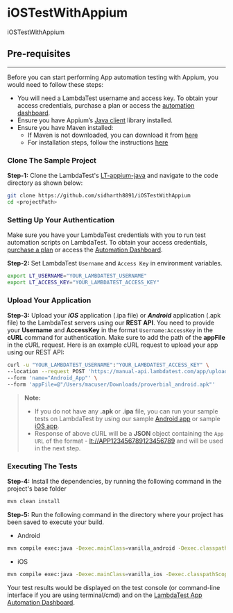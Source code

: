 # iOSTestWithAppium
iOSTestWithAppium

## Pre-requisites

---

Before you can start performing App automation testing with Appium, you would need to follow these steps:

- You will need a LambdaTest username and access key. To obtain your access credentials, purchase a plan or access the [automation dashboard](https://appautomation.lambdatest.com/).
- Ensure you have Appium’s [Java client](https://github.com/appium/java-client) library installed.
- Ensure you have Maven installed: 
  - If Maven is not downloaded, you can download it from [here](https://maven.apache.org/download.cgi) 
  - For installation steps, follow the instructions [here](https://maven.apache.org/install.html)
  
### Clone The Sample Project

**Step-1:** Clone the LambdaTest's [LT-appium-java](https://github.com/LambdaTest/LT-appium-java) and navigate to the code directory as shown below:

```bash
git clone https://github.com/sidharth8891/iOSTestWithAppium
cd <projectPath>
```


### Setting Up Your Authentication

Make sure you have your LambdaTest credentials with you to run test automation scripts on LambdaTest. To obtain your access credentials, [purchase a plan](https://billing.lambdatest.com/billing/plans) or access the [Automation Dashboard](https://appautomation.lambdatest.com/).

**Step-2:** Set LambdaTest `Username` and `Access Key` in environment variables.

```bash
export LT_USERNAME="YOUR_LAMBDATEST_USERNAME"
export LT_ACCESS_KEY="YOUR_LAMBDATEST_ACCESS_KEY"
```

### Upload Your Application

**Step-3:** Upload your **_iOS_** application (.ipa file) or **_Android_** application (.apk file) to the LambdaTest servers using our **REST API**. You need to provide your **Username** and **AccessKey** in the format `Username:AccessKey` in the **cURL** command for authentication. Make sure to add the path of the **appFile** in the cURL request. Here is an example cURL request to upload your app using our REST API:

```bash
curl -u "YOUR_LAMBDATEST_USERNAME":"YOUR_LAMBDATEST_ACCESS_KEY" \
--location --request POST 'https://manual-api.lambdatest.com/app/upload/realDevice' \
--form 'name="Android_App"' \
--form 'appFile=@"/Users/macuser/Downloads/proverbial_android.apk"' 
```

> **Note:**
>
> - If you do not have any **.apk** or **.ipa** file, you can run your sample tests on LambdaTest by using our sample [Android app](https://prod-mobile-artefacts.lambdatest.com/assets/docs/proverbial_android.apk) or sample [iOS app](https://prod-mobile-artefacts.lambdatest.com/assets/docs/proverbial_ios.ipa).
> - Response of above cURL will be a **JSON** object containing the `App URL` of the format - <lt://APP123456789123456789> and will be used in the next step.

### Executing The Tests

**Step-4:**
Install the dependencies, by running the following command in the project's base folder
```bash
mvn clean install
```
**Step-5:**
Run the following command in the directory where your project has been saved to execute your build.
- Android
```bash
mvn compile exec:java -Dexec.mainClass=vanilla_android -Dexec.classpathScope="test"
```
- iOS
```bash
mvn compile exec:java -Dexec.mainClass=vanilla_ios -Dexec.classpathScope="test"
```

Your test results would be displayed on the test console (or command-line interface if you are using terminal/cmd) and on the [LambdaTest App Automation Dashboard](https://appautomation.lambdatest.com/build).
